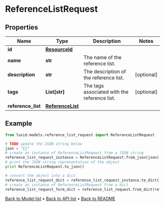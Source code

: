 # ReferenceListRequest


## Properties
Name | Type | Description | Notes
------------ | ------------- | ------------- | -------------
**id** | [**ResourceId**](ResourceId.md) |  | 
**name** | **str** | The name of the reference list. | 
**description** | **str** | The description of the reference list. | [optional] 
**tags** | **List[str]** | The tags associated with the reference list. | [optional] 
**reference_list** | [**ReferenceList**](ReferenceList.md) |  | 

## Example

```python
from lusid.models.reference_list_request import ReferenceListRequest

# TODO update the JSON string below
json = "{}"
# create an instance of ReferenceListRequest from a JSON string
reference_list_request_instance = ReferenceListRequest.from_json(json)
# print the JSON string representation of the object
print ReferenceListRequest.to_json()

# convert the object into a dict
reference_list_request_dict = reference_list_request_instance.to_dict()
# create an instance of ReferenceListRequest from a dict
reference_list_request_form_dict = reference_list_request.from_dict(reference_list_request_dict)
```
[Back to Model list](../README.md#documentation-for-models) &#8226; [Back to API list](../README.md#documentation-for-api-endpoints) &#8226; [Back to README](../README.md)


